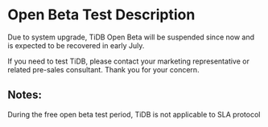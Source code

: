 # Open Beta Test Description

Due to system upgrade, TiDB Open Beta will be suspended since now and is expected to be recovered in early July. 

If you need to test TiDB, please contact your marketing representative or related pre-sales consultant. Thank you for your concern.

## Notes:
During the free open beta test period, TiDB is not applicable to SLA protocol
